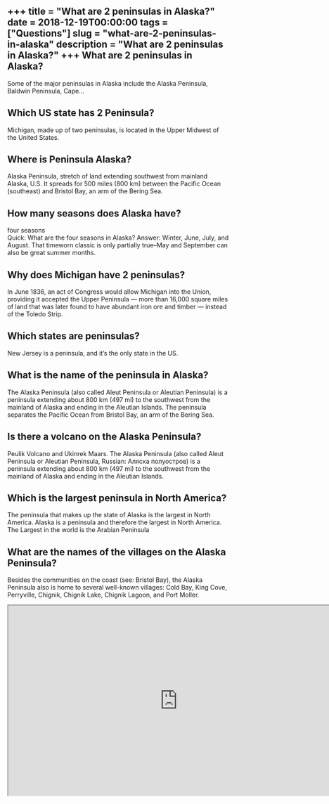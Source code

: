 +++
title = "What are 2 peninsulas in Alaska?"
date = 2018-12-19T00:00:00
tags = ["Questions"]
slug = "what-are-2-peninsulas-in-alaska"
description = "What are 2 peninsulas in Alaska?"
+++
What are 2 peninsulas in Alaska?
--------------------------------

Some of the major peninsulas in Alaska include the Alaska Peninsula, Baldwin Peninsula, Cape…

Which US state has 2 Peninsula?
-------------------------------

Michigan, made up of two peninsulas, is located in the Upper Midwest of the United States.

Where is Peninsula Alaska?
--------------------------

Alaska Peninsula, stretch of land extending southwest from mainland Alaska, U.S. It spreads for 500 miles (800 km) between the Pacific Ocean (southeast) and Bristol Bay, an arm of the Bering Sea.

How many seasons does Alaska have?
----------------------------------

four seasons  
Quick: What are the four seasons in Alaska? Answer: Winter, June, July, and August. That timeworn classic is only partially true–May and September can also be great summer months.

Why does Michigan have 2 peninsulas?
------------------------------------

In June 1836, an act of Congress would allow Michigan into the Union, providing it accepted the Upper Peninsula — more than 16,000 square miles of land that was later found to have abundant iron ore and timber — instead of the Toledo Strip.

Which states are peninsulas?
----------------------------

New Jersey is a peninsula, and it’s the only state in the US.

What is the name of the peninsula in Alaska?
--------------------------------------------

The Alaska Peninsula (also called Aleut Peninsula or Aleutian Peninsula) is a peninsula extending about 800 km (497 mi) to the southwest from the mainland of Alaska and ending in the Aleutian Islands. The peninsula separates the Pacific Ocean from Bristol Bay, an arm of the Bering Sea.

Is there a volcano on the Alaska Peninsula?
-------------------------------------------

Peulik Volcano and Ukinrek Maars. The Alaska Peninsula (also called Aleut Peninsula or Aleutian Peninsula, Russian: Аляска полуостров) is a peninsula extending about 800 km (497 mi) to the southwest from the mainland of Alaska and ending in the Aleutian Islands.

Which is the largest peninsula in North America?
------------------------------------------------

The peninsula that makes up the state of Alaska is the largest in North America. Alaska is a peninsula and therefore the largest in North America. The Largest in the world is the Arabian Peninsula

What are the names of the villages on the Alaska Peninsula?
-----------------------------------------------------------

Besides the communities on the coast (see: Bristol Bay), the Alaska Peninsula also is home to several well-known villages: Cold Bay, King Cove, Perryville, Chignik, Chignik Lake, Chignik Lagoon, and Port Moller.

<iframe allow="accelerometer; autoplay; clipboard-write; encrypted-media; gyroscope; picture-in-picture" allowfullscreen="" class="__youtube_prefs__  epyt-is-override  no-lazyload" data-no-lazy="1" data-origheight="433" data-origwidth="770" data-skipgform_ajax_framebjll="" height="433" id="_ytid_48024" loading="lazy" src="https://www.youtube.com/embed/pUxIP050Vis?enablejsapi=1&autoplay=0&cc_load_policy=0&cc_lang_pref=&iv_load_policy=1&loop=0&modestbranding=0&rel=1&fs=1&playsinline=0&autohide=2&theme=dark&color=red&controls=1&" title="YouTube player" width="770"></iframe>